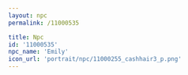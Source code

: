 ```yaml
---
layout: npc
permalink: /11000535

title: Npc
id: '11000535'
npc_name: 'Emily'
icon_url: 'portrait/npc/11000255_cashhair3_p.png'
---
```

